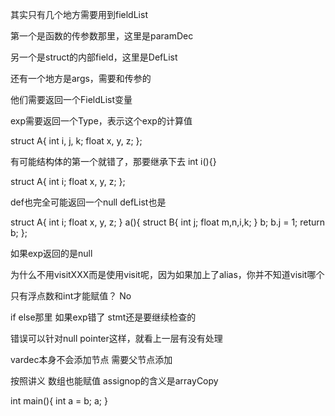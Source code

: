 
其实只有几个地方需要用到fieldList

第一个是函数的传参数那里，这里是paramDec

另一个是struct的内部field，这里是DefList

还有一个地方是args，需要和传参的

他们需要返回一个FieldList变量

exp需要返回一个Type，表示这个exp的计算值

struct A{
    int i, j, k;
    float x, y, z;
};

有可能结构体的第一个就错了，那要继承下去
int i(){}

struct A{
    int i;
    float x, y, z;
};

def也完全可能返回一个null
defList也是

struct A{
    int i;
    float x, y, z;
} a(){
    struct B{
        int j;
        float m,n,i,k;
    } b;
    b.j = 1;
    return b;
};

如果exp返回的是null


为什么不用visitXXX而是使用visit呢，因为如果加上了alias，你并不知道visit哪个

只有浮点数和int才能赋值？ No

if else那里 如果exp错了 stmt还是要继续检查的

错误可以针对null pointer这样，就看上一层有没有处理

vardec本身不会添加节点 需要父节点添加

按照讲义 数组也能赋值 assignop的含义是arrayCopy


int main(){
int a = b;
a;
}

